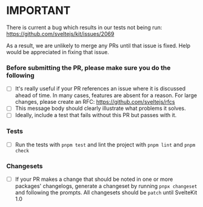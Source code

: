 # IMPORTANT

There is current a bug which results in our tests not being run: https://github.com/sveltejs/kit/issues/2069

As a result, we are unlikely to merge any PRs until that issue is fixed. Help would be appreciated in fixing that issue.

### Before submitting the PR, please make sure you do the following
- [ ] It's really useful if your PR references an issue where it is discussed ahead of time. In many cases, features are absent for a reason. For large changes, please create an RFC: https://github.com/sveltejs/rfcs
- [ ] This message body should clearly illustrate what problems it solves.
- [ ] Ideally, include a test that fails without this PR but passes with it.

### Tests
- [ ] Run the tests with `pnpm test` and lint the project with `pnpm lint` and `pnpm check`

### Changesets
- [ ] If your PR makes a change that should be noted in one or more packages' changelogs, generate a changeset by running `pnpx changeset` and following the prompts. All changesets should be `patch` until SvelteKit 1.0
